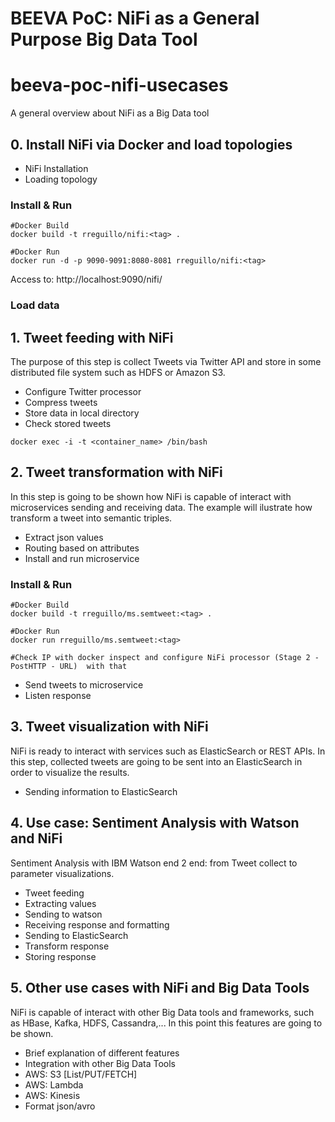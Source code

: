# BEEVA PoC: NiFi as a General Purpose Big Data Tool

# beeva-poc-nifi-usecases
A general overview about NiFi as a Big Data tool 

## 0. Install NiFi via Docker and load topologies

* NiFi Installation
* Loading topology


### Install & Run 

```{r, engine='bash', count_lines}
#Docker Build
docker build -t rreguillo/nifi:<tag> .

#Docker Run
docker run -d -p 9090-9091:8080-8081 rreguillo/nifi:<tag>
```

Access to: http://localhost:9090/nifi/


### Load data

## 1. Tweet feeding with NiFi

The purpose of this step is collect Tweets via Twitter API and store in some distributed file system such as HDFS or Amazon S3.

* Configure Twitter processor
* Compress tweets 
* Store data in local directory
* Check stored tweets

```{r, engine='bash', count_lines}
docker exec -i -t <container_name> /bin/bash
```

## 2. Tweet transformation with NiFi

In this step is going to be shown how NiFi is capable of interact with microservices sending and receiving data. The example will ilustrate how transform a tweet into semantic triples.

* Extract json values
* Routing based on attributes
* Install and run microservice

### Install & Run 

```{r, engine='bash', count_lines}
#Docker Build
docker build -t rreguillo/ms.semtweet:<tag> .

#Docker Run
docker run rreguillo/ms.semtweet:<tag>

#Check IP with docker inspect and configure NiFi processor (Stage 2 - PostHTTP - URL)  with that
```



* Send tweets to microservice
* Listen response

## 3. Tweet visualization with NiFi

NiFi is ready to interact with services such as ElasticSearch or REST APIs. In this step, collected tweets are going to be sent into an ElasticSearch in order to visualize the results.

* Sending information to ElasticSearch


## 4. Use case: Sentiment Analysis with Watson and NiFi

Sentiment Analysis with IBM Watson end 2 end: from Tweet collect to parameter visualizations.

* Tweet feeding
* Extracting values
* Sending to watson
* Receiving response and formatting
* Sending to ElasticSearch
* Transform response
* Storing response

## 5. Other use cases with NiFi and Big Data Tools

NiFi is capable of interact with other Big Data tools and frameworks, such as HBase, Kafka, HDFS, Cassandra,... In this point this features are going to be shown.

* Brief explanation of different features
* Integration with other Big Data Tools
* AWS: S3 [List/PUT/FETCH]
* AWS: Lambda
* AWS: Kinesis
* Format json/avro


